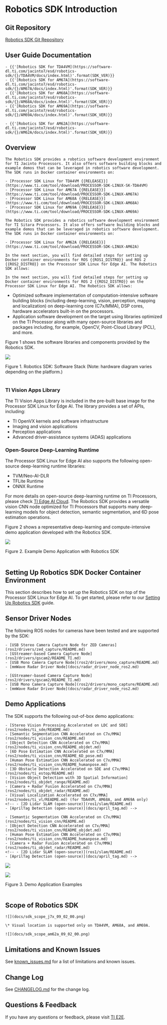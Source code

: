 # Robotics SDK Introduction

## Git Repository

[Robotics SDK Git Repository](https://git.ti.com/cgit/processor-sdk-vision/jacinto_ros_perception/about/)

## User Guide Documentation

```{only} tag_j7x
- {{'[Robotics SDK for TDA4VM](https://software-dl.ti.com/jacinto7/esd/robotics-sdk/{}/TDA4VM/docs/index.html)'.format(SDK_VER)}}
- {{'[Robotics SDK for AM67A](https://software-dl.ti.com/jacinto7/esd/robotics-sdk/{}/AM67A/docs/index.html)'.format(SDK_VER)}}
- {{'[Robotics SDK for AM68A](https://software-dl.ti.com/jacinto7/esd/robotics-sdk/{}/AM68A/docs/index.html)'.format(SDK_VER)}}
- {{'[Robotics SDK for AM69A](https://software-dl.ti.com/jacinto7/esd/robotics-sdk/{}/AM69A/docs/index.html)'.format(SDK_VER)}}
```
```{only} tag_am62a
- {{'[Robotics SDK for AM62A](https://software-dl.ti.com/jacinto7/esd/robotics-sdk/{}/AM62A/docs/index.html)'.format(SDK_VER)}}
```

## Overview

```{only} tag_j7x
The Robotics SDK provides a robotics software development environment for TI Jacinto Processors. It also offers software building blocks and example demos that can be leveraged in robotics software development. The SDK runs in Docker container environments on:

- [Processor SDK Linux for TDA4VM {{RELEASE}}](https://www.ti.com/tool/download/PROCESSOR-SDK-LINUX-SK-TDA4VM)
- [Processor SDK Linux for AM67A {{RELEASE}}](https://www.ti.com/tool/download/PROCESSOR-SDK-LINUX-AM67A)
- [Processor SDK Linux for AM68A {{RELEASE}}](https://www.ti.com/tool/download/PROCESSOR-SDK-LINUX-AM68A)
- [Processor SDK Linux for AM69A {{RELEASE}}](https://www.ti.com/tool/download/PROCESSOR-SDK-LINUX-AM69A)
```

```{only} tag_am62a
The Robotics SDK provides a robotics software development environment for TI Sitara Processors. It also offers software building blocks and example demos that can be leveraged in robotics software development. The SDK runs in Docker container environments on:

- [Processor SDK Linux for AM62A {{RELEASE}}](https://www.ti.com/tool/download/PROCESSOR-SDK-LINUX-AM62A)
```

```{only} tag_ros1n2
In the next section, you will find detailed steps for setting up Docker container environments for ROS {{ROS1_DISTRO}} and ROS 2 {{ROS2_DISTRO}} on the Processor SDK Linux for Edge AI. The Robotics SDK allows:
```
```{only} tag_ros2only
In the next section, you will find detailed steps for setting up Docker container environments for ROS 2 {{ROS2_DISTRO}} on the Processor SDK Linux for Edge AI. The Robotics SDK allows:
```

- Optimized software implementation of computation-intensive software building blocks (including deep-learning, vision, perception, mapping and localization) on deep-learning core (C7x/MMA), DSP cores, hardware accelerators built-in on the processors.
- Application software development on the target using libraries optimized on the TI Processor along with many open-source libraries and packages including, for example, OpenCV, Point-Cloud Library (PCL), and more.

Figure 1 shows the software libraries and components provided by the Robotics SDK.

![](docs/tiovx_ros_sw_stack.png)
 <figcaption>Figure 1. Robotics SDK: Software Stack (Note: hardware diagram varies depending on the platform.) </figcaption>
 <br />

### TI Vision Apps Library

The TI Vision Apps Library is included in the pre-built base image for the Processor SDK Linux for Edge AI. The library provides a set of APIs, including:

- TI OpenVX kernels and software infrastructure
- Imaging and vision applications
- Perception applications
- Advanced driver-assistance systems (ADAS) applications

### Open-Source Deep-Learning Runtime

The Processor SDK Linux for Edge AI also supports the following open-source deep-learning runtime libraries:

- TVM/Neo-AI-DLR
- TFLite Runtime
- ONNX Runtime

For more details on open-source deep-learning runtime on TI Processors, please check [TI Edge AI Cloud](https://dev.ti.com/edgeai/). The Robotics SDK provides a versatile vision CNN node optimized for TI Processors that supports many deep-learning models for object detection, semantic segmentation, and 6D pose estimation operations.

Figure 2 shows a representative deep-learning and compute-intensive demo application developed with the Robotics SDK.

![](docs/tiovx_ros_demo_diagram.svg)
<figcaption>Figure 2. Example Demo Application with Robotics SDK </figcaption>
<br />

## Setting Up Robotics SDK Docker Container Environment

This section describes how to set up the Robotics SDK on top of the Processor SDK Linux for Edge AI. To get started, please refer to our [Setting Up Robotics SDK](docker/README.md) guide.

## Sensor Driver Nodes

The following ROS nodes for cameras have been tested and are supported by the SDK:

```{only} tag_j7x
- [USB Stereo Camera Capture Node for ZED Cameras](ros2/drivers/zed_capture/README.md)
- [GStreamer-based Camera Capture Node](ros2/drivers/gscam2/README_TI.md)
- [USB Mono Camera Capture Node](ros2/drivers/mono_capture/README.md)
- [mmWave Radar Driver Node](docs/radar_driver_node_ros2.md)
```
```{only} tag_am62a
- [GStreamer-based Camera Capture Node](ros2/drivers/gscam2/README_TI.md)
- [USB Mono Camera Capture Node](ros2/drivers/mono_capture/README.md)
- [mmWave Radar Driver Node](docs/radar_driver_node_ros2.md)
```

## Demo Applications

The SDK supports the following out-of-box demo applications:

```{only} tag_j7x
- [Stereo Vision Processing Accelerated on LDC and SDE](ros2/nodes/ti_sde/README.md)
- [Semantic Segmentation CNN Accelerated on C7x/MMA](ros2/nodes/ti_vision_cnn/README.md)
- [Object Detection CNN Accelerated on C7x/MMA](ros2/nodes/ti_vision_cnn/README_objdet.md)
- [6D Pose Estimation CNN Accelerated on C7x/MMA](ros2/nodes/ti_vision_cnn/README_6D_pose.md)
- [Human Pose Estimation CNN Accelerated on C7x/MMA](ros2/nodes/ti_vision_cnn/README_humanpose.md)
- [3D Obstacle Detection Accelerated on SDE and C7x/MMA](ros2/nodes/ti_estop/README.md)
- [Vision Object Detection with 3D Spatial Information](ros2/nodes/ti_objdet_range/README.md)
- [Camera + Radar Fusion Accelerated on C7x/MMA](ros2/nodes/ti_objdet_radar/README.md)
- [Visual Localization Accelerated on C7x/MMA](ros2/nodes/ti_vl/README.md) (for TDA4VM, AM68A, and AM69A only)
<!-- - [2D Lidar SLAM (open-source)](ros1/slam/README.md)
- [AprilTag Detection (open-source)](docs/april_tag.md) -->
```
```{only} tag_am62a
- [Semantic Segmentation CNN Accelerated on C7x/MMA](ros2/nodes/ti_vision_cnn/README.md)
- [Object Detection CNN Accelerated on C7x/MMA](ros2/nodes/ti_vision_cnn/README_objdet.md)
- [Human Pose Estimation CNN Accelerated on C7x/MMA](ros2/nodes/ti_vision_cnn/README_humanpose.md)
- [Camera + Radar Fusion Accelerated on C7x/MMA](ros2/nodes/ti_objdet_radar/README.md)
<!-- - [2D Lidar SLAM (open-source)](ros1/slam/README.md)
- [AprilTag Detection (open-source)](docs/april_tag.md) -->
```

![](ros2/nodes/ti_estop/docs/estop_rviz.png)

![](ros2/nodes/ti_objdet_radar/docs/objdet_radar_rviz.jpg)

<figcaption>Figure 3. Demo Application Examples </figcaption>
<br />

## Scope of Robotics SDK

```{only} tag_j7x
![](docs/sdk_scope_j7x_09_02_00.png)

\* Visual location is supported only on TDA4VM, AM68A, and AM69A.
```
```{only} tag_am62a
![](docs/sdk_scope_am62a_09_02_00.png)
```

## Limitations and Known Issues

See [known_issues.md](docs/known_issues.md) for a list of limitations and known issues.

## Change Log

See [CHANGELOG.md](CHANGELOG.md) for the change log.

## Questions & Feedback

If you have any questions or feedback, please visit [TI E2E](https://e2e.ti.com/support/processors).
